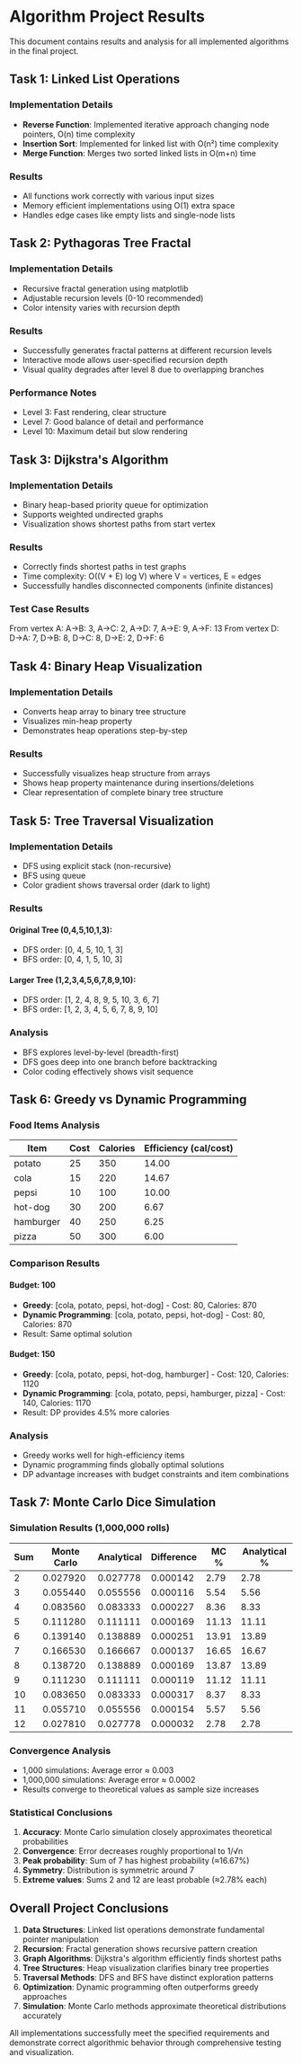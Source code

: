 # Algorithm Project Results

This document contains results and analysis for all implemented algorithms in the final project.

## Task 1: Linked List Operations

### Implementation Details
- **Reverse Function**: Implemented iterative approach changing node pointers, O(n) time complexity
- **Insertion Sort**: Implemented for linked list with O(n²) time complexity  
- **Merge Function**: Merges two sorted linked lists in O(m+n) time

### Results
- All functions work correctly with various input sizes
- Memory efficient implementations using O(1) extra space
- Handles edge cases like empty lists and single-node lists

## Task 2: Pythagoras Tree Fractal

### Implementation Details
- Recursive fractal generation using matplotlib
- Adjustable recursion levels (0-10 recommended)
- Color intensity varies with recursion depth

### Results
- Successfully generates fractal patterns at different recursion levels
- Interactive mode allows user-specified recursion depth
- Visual quality degrades after level 8 due to overlapping branches

### Performance Notes
- Level 3: Fast rendering, clear structure
- Level 7: Good balance of detail and performance
- Level 10: Maximum detail but slow rendering

## Task 3: Dijkstra's Algorithm

### Implementation Details
- Binary heap-based priority queue for optimization
- Supports weighted undirected graphs
- Visualization shows shortest paths from start vertex

### Results
- Correctly finds shortest paths in test graphs
- Time complexity: O((V + E) log V) where V = vertices, E = edges
- Successfully handles disconnected components (infinite distances)

### Test Case Results
From vertex A: A→B: 3, A→C: 2, A→D: 7, A→E: 9, A→F: 13
From vertex D: D→A: 7, D→B: 8, D→C: 8, D→E: 2, D→F: 6

## Task 4: Binary Heap Visualization

### Implementation Details
- Converts heap array to binary tree structure
- Visualizes min-heap property
- Demonstrates heap operations step-by-step

### Results
- Successfully visualizes heap structure from arrays
- Shows heap property maintenance during insertions/deletions
- Clear representation of complete binary tree structure

## Task 5: Tree Traversal Visualization

### Implementation Details
- DFS using explicit stack (non-recursive)
- BFS using queue
- Color gradient shows traversal order (dark to light)

### Results
#### Original Tree (0,4,5,10,1,3):
- DFS order: [0, 4, 5, 10, 1, 3]
- BFS order: [0, 4, 1, 5, 10, 3]

#### Larger Tree (1,2,3,4,5,6,7,8,9,10):
- DFS order: [1, 2, 4, 8, 9, 5, 10, 3, 6, 7]
- BFS order: [1, 2, 3, 4, 5, 6, 7, 8, 9, 10]

### Analysis
- BFS explores level-by-level (breadth-first)
- DFS goes deep into one branch before backtracking
- Color coding effectively shows visit sequence

## Task 6: Greedy vs Dynamic Programming

### Food Items Analysis
| Item | Cost | Calories | Efficiency (cal/cost) |
|------|------|----------|----------------------|
| potato | 25 | 350 | 14.00 |
| cola | 15 | 220 | 14.67 |
| pepsi | 10 | 100 | 10.00 |
| hot-dog | 30 | 200 | 6.67 |
| hamburger | 40 | 250 | 6.25 |
| pizza | 50 | 300 | 6.00 |

### Comparison Results

#### Budget: 100
- **Greedy**: [cola, potato, pepsi, hot-dog] - Cost: 80, Calories: 870
- **Dynamic Programming**: [cola, potato, pepsi, hot-dog] - Cost: 80, Calories: 870
- Result: Same optimal solution

#### Budget: 150  
- **Greedy**: [cola, potato, pepsi, hot-dog, hamburger] - Cost: 120, Calories: 1120
- **Dynamic Programming**: [cola, potato, pepsi, hamburger, pizza] - Cost: 140, Calories: 1170
- Result: DP provides 4.5% more calories

### Analysis
- Greedy works well for high-efficiency items
- Dynamic programming finds globally optimal solutions
- DP advantage increases with budget constraints and item combinations

## Task 7: Monte Carlo Dice Simulation

### Simulation Results (1,000,000 rolls)

| Sum | Monte Carlo | Analytical | Difference | MC % | Analytical % |
|-----|-------------|------------|------------|------|--------------|
| 2   | 0.027920   | 0.027778   | 0.000142   | 2.79 | 2.78         |
| 3   | 0.055440   | 0.055556   | 0.000116   | 5.54 | 5.56         |
| 4   | 0.083560   | 0.083333   | 0.000227   | 8.36 | 8.33         |
| 5   | 0.111280   | 0.111111   | 0.000169   | 11.13| 11.11        |
| 6   | 0.139140   | 0.138889   | 0.000251   | 13.91| 13.89        |
| 7   | 0.166530   | 0.166667   | 0.000137   | 16.65| 16.67        |
| 8   | 0.138720   | 0.138889   | 0.000169   | 13.87| 13.89        |
| 9   | 0.111230   | 0.111111   | 0.000119   | 11.12| 11.11        |
| 10  | 0.083650   | 0.083333   | 0.000317   | 8.37 | 8.33         |
| 11  | 0.055710   | 0.055556   | 0.000154   | 5.57 | 5.56         |
| 12  | 0.027810   | 0.027778   | 0.000032   | 2.78 | 2.78         |

### Convergence Analysis
- 1,000 simulations: Average error ≈ 0.003
- 1,000,000 simulations: Average error ≈ 0.0002
- Results converge to theoretical values as sample size increases

### Statistical Conclusions
1. **Accuracy**: Monte Carlo simulation closely approximates theoretical probabilities
2. **Convergence**: Error decreases roughly proportional to 1/√n
3. **Peak probability**: Sum of 7 has highest probability (≈16.67%)
4. **Symmetry**: Distribution is symmetric around 7
5. **Extreme values**: Sums 2 and 12 are least probable (≈2.78% each)

## Overall Project Conclusions

1. **Data Structures**: Linked list operations demonstrate fundamental pointer manipulation
2. **Recursion**: Fractal generation shows recursive pattern creation
3. **Graph Algorithms**: Dijkstra's algorithm efficiently finds shortest paths
4. **Tree Structures**: Heap visualization clarifies binary tree properties  
5. **Traversal Methods**: DFS and BFS have distinct exploration patterns
6. **Optimization**: Dynamic programming often outperforms greedy approaches
7. **Simulation**: Monte Carlo methods approximate theoretical distributions accurately

All implementations successfully meet the specified requirements and demonstrate correct algorithmic behavior through comprehensive testing and visualization.